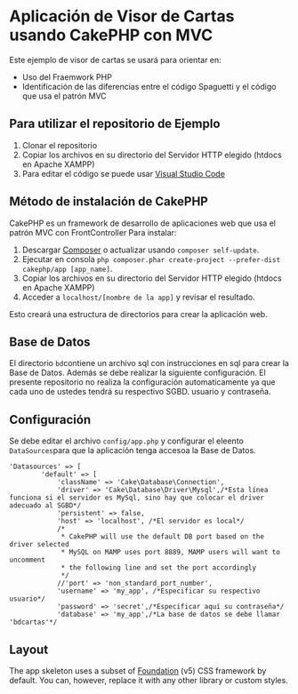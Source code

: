 
# Aplicación de Visor de Cartas usando CakePHP con MVC
Este ejemplo de visor de cartas se usará para orientar en:

* Uso del Fraemwork PHP
* Identificación de las diferencias entre el código Spaguetti y el código que usa el patrón MVC

## Para utilizar el repositorio de Ejemplo
1. Clonar el repositorio
2. Copiar los archivos en su directorio del Servidor HTTP elegido (htdocs en Apache XAMPP)
3. Para editar el código se puede usar [Visual Studio  Code](https://code.visualstudio.com/)

## Método de instalación de CakePHP
CakePHP es un framework de desarrollo de aplicaciones web que usa el patrón MVC con FrontController
Para instalar:
1. Descargar [Composer](https://getcomposer.org/doc/00-intro.md) o actualizar usando `composer self-update`.
2. Ejecutar en consola `php composer.phar create-project --prefer-dist cakephp/app [app_name]`. 
3. Copiar los archivos en su directorio del Servidor HTTP elegido (htdocs en Apache XAMPP)
4. Acceder a `localhost/[nombre de la app]` y revisar el resultado.

Esto creará una estructura de directorios para crear la aplicación web.

## Base de Datos 
El directorio `bd`contiene un archivo sql con instrucciones en sql para crear la Base de Datos.
Además se debe realizar la siguiente configuración. El presente repositorio no realiza la configuración automaticamente ya que cada uno de ustedes tendrá su respectivo SGBD. usuario y contraseña.

## Configuración

Se debe editar el archivo `config/app.php` y configurar el eleento `DataSources`para que la aplicación tenga accesoa la Base de Datos.

```
'Datasources' => [
        'default' => [
            'className' => 'Cake\Database\Connection',
            'driver' => 'Cake\Database\Driver\Mysql',/*Esta línea funciona si el servidor es MySql, sino hay que colocar el driver adecuado al SGBD*/
            'persistent' => false,
            'host' => 'localhost', /*El servidor es local*/
            /*
             * CakePHP will use the default DB port based on the driver selected
             * MySQL on MAMP uses port 8889, MAMP users will want to uncomment
             * the following line and set the port accordingly
             */
            //'port' => 'non_standard_port_number',
            'username' => 'my_app', /*Especificar su respectivo usuario*/
            'password' => 'secret',/*Especificar aquí su contraseña*/
            'database' => 'my_app',/*La base de datos se debe llamar 'bdcartas'*/
```

## Layout

The app skeleton uses a subset of [Foundation](http://foundation.zurb.com/) (v5) CSS
framework by default. You can, however, replace it with any other library or
custom styles.
